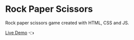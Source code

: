 # Rock Paper Scissors

Rock paper scissors game created with HTML, CSS and JS.

[Live Demo]() :point_left:
